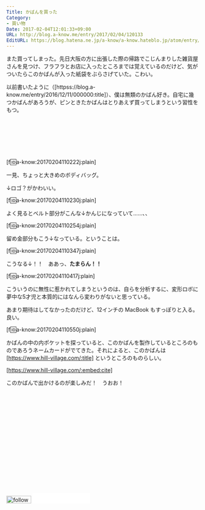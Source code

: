 ```yaml
---
Title: かばんを買った
Category:
- 買い物
Date: 2017-02-04T12:01:33+09:00
URL: http://blog.a-know.me/entry/2017/02/04/120133
EditURL: https://blog.hatena.ne.jp/a-know/a-know.hateblo.jp/atom/entry/10328749687213280929
---
```


また買ってしまった。先日大阪の方に出張した際の帰路でこじんまりした雑貨屋さんを見つけ、フラフラとお店に入ったところまでは覚えているのだけど、気がついたらこのかばんが入った紙袋をぶらさげていた。こわい。


以前書いたように（[httpss://blog.a-know.me/entry/2016/12/11/000000:title]）、僕は無類のかばん好き。自宅に幾つかばんがあろうが、ピンときたかばんはとりあえず買ってしまうという習性をもつ。



<!-- more -->



<script async src="//pagead2.googlesyndication.com/pagead/js/adsbygoogle.js"></script>
<!-- article-top -->
<ins class="adsbygoogle"
     style="display:inline-block;width:728px;height:90px"
     data-ad-client="ca-pub-3463034538369189"
     data-ad-slot="8367620130"></ins>
<script>
(adsbygoogle = window.adsbygoogle || []).push({});
</script>




[f:id:a-know:20170204110222j:plain]


一見、ちょっと大きめのボディバッグ。


↓ロゴ？がかわいい。


[f:id:a-know:20170204110230j:plain]


よく見るとベルト部分がこんな↓かんじになっていて......、、


[f:id:a-know:20170204110254j:plain]


留め金部分もこう↓なっている。ということは。

[f:id:a-know:20170204110347j:plain]


こうなる↓！！　ああっ、<b>たまらん！！</b>


[f:id:a-know:20170204110417j:plain]


こういうのに無性に惹かれてしまうというのは、自らを分析するに、変形ロボに夢中な5才児と本質的にはなんら変わりがないと思っている。


あまり期待はしてなかったのだけど、12インチの MacBook もすっぽりと入る。良い。


[f:id:a-know:20170204110550j:plain]


かばんの中の内ポケットを探っていると、このかばんを製作しているところのものであろうネームカードがでてきた。それによると、このかばんは [https://www.hill-village.com/:title] というところのものらしい。



[https://www.hill-village.com/:embed:cite]


このかばんで出かけるのが楽しみだ！　うおお！


<script async src="//pagead2.googlesyndication.com/pagead/js/adsbygoogle.js"></script>
<!-- article-bottom2 -->
<ins class="adsbygoogle"
     style="display:inline-block;width:300px;height:250px"
     data-ad-client="ca-pub-3463034538369189"
     data-ad-slot="5274552934"></ins>
<script>
(adsbygoogle = window.adsbygoogle || []).push({});
</script>


<div>
<a href='http://cloud.feedly.com/#subscription%2Ffeed%2Fhttp%3A%2F%2Fblog.a-know.me%2Ffeed'  target='blank'><img id='feedlyFollow' src='http://s3.feedly.com/img/follows/feedly-follow-rectangle-volume-small_2x.png' alt='follow us in feedly' width='65' height='20'></a>

<iframe src="//blog.hatena.ne.jp/a-know/a-know.hateblo.jp/subscribe/iframe" allowtransparency="true" frameborder="0" scrolling="no" width="150" height="28"></iframe>
</div>
